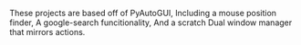 These projects are based off of PyAutoGUI, Including a mouse position finder, A google-search funcitionality, And a scratch Dual window manager that mirrors actions. 
